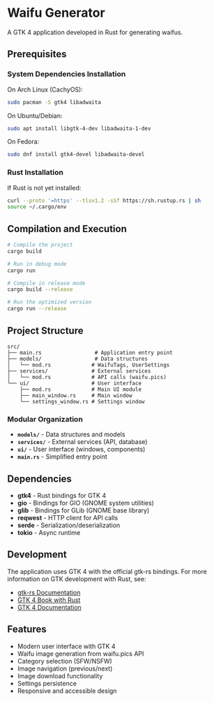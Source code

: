# Waifu Generator

A GTK 4 application developed in Rust for generating waifus.

## Prerequisites

### System Dependencies Installation

On Arch Linux (CachyOS):
```bash
sudo pacman -S gtk4 libadwaita
```

On Ubuntu/Debian:
```bash
sudo apt install libgtk-4-dev libadwaita-1-dev
```

On Fedora:
```bash
sudo dnf install gtk4-devel libadwaita-devel
```

### Rust Installation

If Rust is not yet installed:
```bash
curl --proto '=https' --tlsv1.2 -sSf https://sh.rustup.rs | sh
source ~/.cargo/env
```

## Compilation and Execution

```bash
# Compile the project
cargo build

# Run in debug mode
cargo run

# Compile in release mode
cargo build --release

# Run the optimized version
cargo run --release
```

## Project Structure

```
src/
├── main.rs                 # Application entry point
├── models/                 # Data structures
│   └── mod.rs             # WaifuTags, UserSettings
├── services/              # External services
│   └── mod.rs             # API calls (waifu.pics)
└── ui/                    # User interface
    ├── mod.rs             # Main UI module
    ├── main_window.rs     # Main window
    └── settings_window.rs # Settings window
```

### Modular Organization

- **`models/`** - Data structures and models
- **`services/`** - External services (API, database)
- **`ui/`** - User interface (windows, components)
- **`main.rs`** - Simplified entry point

## Dependencies

- **gtk4** - Rust bindings for GTK 4
- **gio** - Bindings for GIO (GNOME system utilities)
- **glib** - Bindings for GLib (GNOME base library)
- **reqwest** - HTTP client for API calls
- **serde** - Serialization/deserialization
- **tokio** - Async runtime

## Development

The application uses GTK 4 with the official gtk-rs bindings. For more information on GTK development with Rust, see:

- [gtk-rs Documentation](https://gtk-rs.org/)
- [GTK 4 Book with Rust](https://gtk-rs.org/gtk4-rs/stable/latest/book/)
- [GTK 4 Documentation](https://gtk-rs.org/gtk4-rs/stable/latest/docs/gtk4/)

## Features

- Modern user interface with GTK 4
- Waifu image generation from waifu.pics API
- Category selection (SFW/NSFW)
- Image navigation (previous/next)
- Image download functionality
- Settings persistence
- Responsive and accessible design